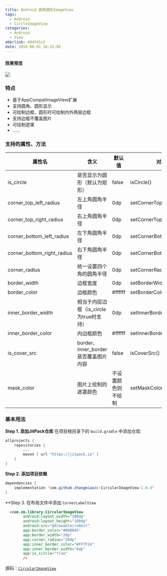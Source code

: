 ```yaml
---
title: Android 圆角圆形ImageView
tags:
  - Android
  - CircleImageView
categories:
  - Android
  - View
abbrlink: 494f41c5
date: 2018-08-01 16:31:05
---
```

#### 效果预览
![](https://ws4.sinaimg.cn/large/006tKfTcly1ftua9ykgs7j30u01hcdit.jpg)

### 特点

- 基于AppCompatImageView扩展
- 支持圆角、圆形显示
- 可绘制边框，圆形时可绘制内外两层边框
- 支持边框不覆盖图片
- 可绘制遮罩
- ......

### <!--more-->

### 支持的属性、方法

| 属性名                     | 含义                                    | 默认值             | 对应方法                     |
| -------------------------- | --------------------------------------- | ------------------ | ---------------------------- |
| is_circle                  | 是否显示为圆形（默认为矩形）            | false              | isCircle()                   |
| corner_top_left_radius     | 左上角圆角半径                          | 0dp                | setCornerTopLeftRadius()     |
| corner_top_right_radius    | 右上角圆角半径                          | 0dp                | setCornerTopRightRadius()    |
| corner_bottom_left_radius  | 左下角圆角半径                          | 0dp                | setCornerBottomLeftRadius()  |
| corner_bottom_right_radius | 右下角圆角半径                          | 0dp                | setCornerBottomRightRadius() |
| corner_radius              | 统一设置四个角的圆角半径                | 0dp                | setCornerRadius()            |
| border_width               | 边框宽度                                | 0dp                | setBorderWidth()             |
| border_color               | 边框颜色                                | #ffffff            | setBorderColor()             |
| inner_border_width         | 相当于内层边框（is_circle为true时支持） | 0dp                | setInnerBorderWidth()        |
| inner_border_color         | 内边框颜色                              | #ffffff            | setInnerBorderColor()        |
| is_cover_src               | border、inner_border是否覆盖图片内容    | false              | isCoverSrc()                 |
| mask_color                 | 图片上绘制的遮罩颜色                    | 不设置颜色则不绘制 | setMaskColor()               |

### 基本用法

**Step 1. 添加JitPack仓库** 在项目根目录下的 `build.gradle` 中添加仓库:

```java
allprojects {
    repositories {
        ...
        maven { url "https://jitpack.io" }
    }
}
```

**Step 2. 添加项目依赖**

```java
dependencies {
    implementation 'com.github.zhangmiaocc:CircularImageView:1.0.0'
}
```

**Step 3. 在布局文件中添加 `CornerLabelView`

```html
  <com.zm.library.CircularImageView
        android:layout_width="100dp"
        android:layout_height="100dp"
        android:src="@drawable/rabbit"
        app:border_color="#008B45"
        app:border_width="2dp"
        app:corner_radius="20dp"
        app:inner_border_color="#FF7F24"
        app:inner_border_width="4dp"
        app:is_circle="true"
        />
```



源码：[`CircularImageView`](https://github.com/zhangmiaocc/CircularImageView)


